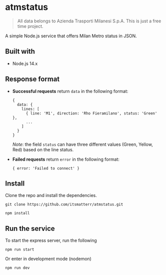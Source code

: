 # atmstatus
> All data belongs to Azienda Trasporti Milanesi S.p.A. This is just a free time project.

A simple Node.js service that offers Milan Metro status in JSON.

## Built with
* Node.js 14.x

## Response format
- **Successful requests** return `data` in the following format:
  ```
  {
    data: {
      lines: [
        { line: 'M1', direction: 'Rho Fieramilano', status: 'Green' },
        ...
      ]
    }
  }
  ```
  *Note*: the field `status` can have three different values (Green, Yellow, Red) based on the line status.
  
- **Failed requests** return `error` in the following format:
  ```
  { error: 'Failed to connect' }
  ```

## Install
Clone the repo and install the dependencies.
```
git clone https://github.com/itsmatterr/atmstatus.git
```
```
npm install
```
## Run the service
To start the express server, run the following
```
npm run start
```
Or enter in development mode (nodemon)
```
npm run dev
```
